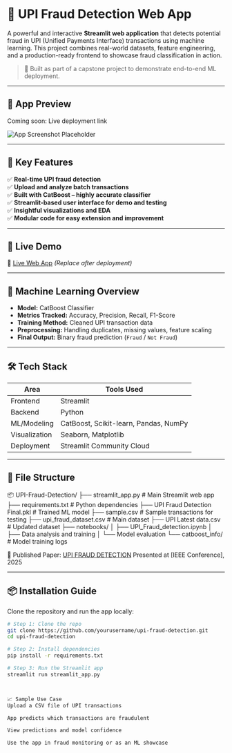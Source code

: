 # 🔐 UPI Fraud Detection Web App

A powerful and interactive **Streamlit web application** that detects potential fraud in UPI (Unified Payments Interface) transactions using machine learning. This project combines real-world datasets, feature engineering, and a production-ready frontend to showcase fraud classification in action.

> 🚀 Built as part of a capstone project to demonstrate end-to-end ML deployment.

---

## 📸 App Preview

Coming soon: Live deployment link

![App Screenshot Placeholder](<img width="1912" height="903" alt="image" src="https://github.com/user-attachments/assets/9ee2f99f-2fbc-477d-b3de-21ce2315b463" />
)

---

## 🎯 Key Features

✅ **Real-time UPI fraud detection**  
✅ **Upload and analyze batch transactions**  
✅ **Built with CatBoost – highly accurate classifier**  
✅ **Streamlit-based user interface for demo and testing**  
✅ **Insightful visualizations and EDA**  
✅ **Modular code for easy extension and improvement**

---

## 🚀 Live Demo

🔗 [Live Web App]([https://your-streamlit-link.streamlit.app](https://upi-fraud-detector.streamlit.app/)) *(Replace after deployment)*  


---

## 🧠 Machine Learning Overview

- **Model:** CatBoost Classifier  
- **Metrics Tracked:** Accuracy, Precision, Recall, F1-Score  
- **Training Method:** Cleaned UPI transaction data  
- **Preprocessing:** Handling duplicates, missing values, feature scaling  
- **Final Output:** Binary fraud prediction (`Fraud` / `Not Fraud`)

---

## 🛠️ Tech Stack

| Area         | Tools Used                             |
|--------------|----------------------------------------|
| Frontend     | Streamlit                              |
| Backend      | Python                                 |
| ML/Modeling  | CatBoost, Scikit-learn, Pandas, NumPy   |
| Visualization| Seaborn, Matplotlib                    |
| Deployment   | Streamlit Community Cloud              |

---

## 📂 File Structure
📦 UPI-Fraud-Detection/
├── streamlit_app.py # Main Streamlit web app
├── requirements.txt # Python dependencies
├── UPI Fraud Detection Final.pkl # Trained ML model
├── sample.csv # Sample transactions for testing
├── upi_fraud_dataset.csv # Main dataset
├── UPI Latest data.csv # Updated dataset
├── notebooks/
│ ├── UPI_Fraud_detection.ipynb
│ ├── Data analysis and training
│ └── Model evaluation
└── catboost_info/ # Model training logs

📄 Published Paper: [UPI FRAUD DETECTION]([https://link-to-your-paper.com](https://ieeexplore.ieee.org/abstract/document/11052942))  
Presented at [IEEE Conference], 2025

---

## 📦 Installation Guide

Clone the repository and run the app locally:

```bash
# Step 1: Clone the repo
git clone https://github.com/yourusername/upi-fraud-detection.git
cd upi-fraud-detection

# Step 2: Install dependencies
pip install -r requirements.txt

# Step 3: Run the Streamlit app
streamlit run streamlit_app.py



📈 Sample Use Case
Upload a CSV file of UPI transactions

App predicts which transactions are fraudulent

View predictions and model confidence

Use the app in fraud monitoring or as an ML showcase



